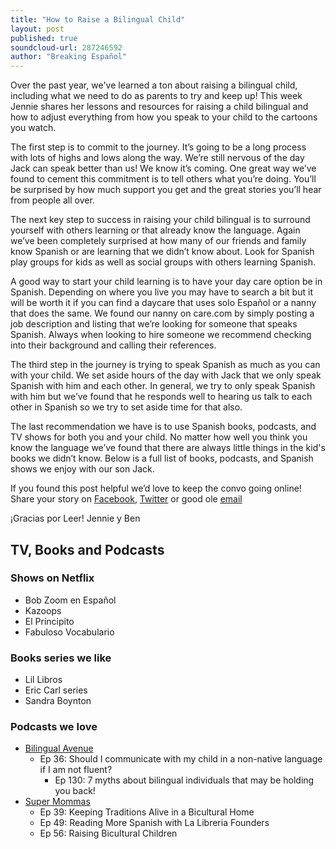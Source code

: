 ```yaml
---
title: "How to Raise a Bilingual Child"
layout: post
published: true
soundcloud-url: 287246592
author: "Breaking Español"
---
```

Over the past year, we've learned a ton about raising a bilingual child, including what we need to do as parents to try and keep up! This week Jennie shares her lessons and resources for raising a child bilingual and how to adjust everything from how you speak to your child to the cartoons you watch.

The first step is to commit to the journey. It’s going to be a long process with lots of highs and lows along the way. We’re still nervous of the day Jack can speak better than us! We know it’s coming. One great way we’ve found to cement this commitment is to tell others what you’re doing. You’ll be surprised by how much support you get and the great stories you’ll hear from people all over.

The next key step to success in raising your child bilingual is to surround yourself with others learning or that already know the language. Again we’ve been completely surprised at how many of our friends and family know Spanish or are learning that we didn’t know about. Look for Spanish play groups for kids as well as social groups with others learning Spanish.

A good way to start your child learning is to have your day care option be in Spanish. Depending on where you live you may have to search a bit but it will be worth it if you can find a daycare that uses solo Español or a nanny that does the same. We found our nanny on care.com by simply posting a job description and listing that we’re looking for someone that speaks Spanish. Always when looking to hire someone we recommend checking into their background and calling their references.

The third step in the journey is trying to speak Spanish as much as you can with your child. We set aside hours of the day with Jack that we only speak Spanish with him and each other. In general, we try to only speak Spanish with him but we’ve found that he responds well to hearing us talk to each other in Spanish so we try to set aside time for that also.

The last recommendation we have is to use Spanish books, podcasts, and TV shows for both you and your child. No matter how well you think you know the language we’ve found that there are always little things in the kid's books we didn’t know. Below is a full list of books, podcasts, and Spanish shows we enjoy with our son Jack.

If you found this post helpful we’d love to keep the convo going online! Share your story on [Facebook](https://www.facebook.com/breakingespanol), [Twitter](https://twitter.com/breakingespanol) or good ole [email](/contact)

¡Gracias por Leer!
Jennie y Ben

## TV, Books and Podcasts

### Shows on Netflix
 - Bob Zoom en Español
 - Kazoops
 - El Principito
 - Fabuloso Vocabulario

### Books series we like
 - Lil Libros
 - Eric Carl series
 - Sandra Boynton

### Podcasts we love
 - [Bilingual Avenue](https://www.bilingualavenue.com/podcasts/)
   - Ep 36: Should I communicate with my child in a non-native language if I am not fluent?
	 - Ep 130: 7 myths about bilingual individuals that may be holding you back!
 - [Super Mommas](http://www.supermamaspodcast.com/)
   - Ep 39: Keeping Traditions Alive in a Bicultural Home
   - Ep 49: Reading More Spanish with La Libreria Founders
   - Ep 56: Raising Bicultural Children
